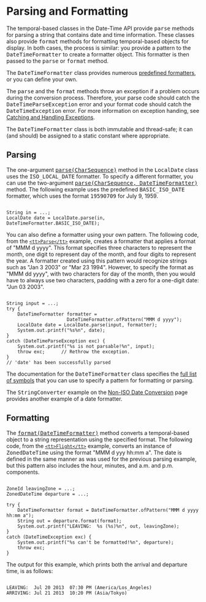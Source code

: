 
# Parsing and Formatting


The temporal-based classes in the Date-Time API provide <tt>parse</tt> methods for parsing a string that contains date and time information. These classes also provide <tt>format</tt> methods for formatting temporal-based objects for display. In both cases, the process is similar: you provide a pattern to the <tt>DateTimeFormatter</tt> to create a formatter object. This formatter is then passed to the <tt>parse</tt> or <tt>format</tt> method.


The <tt>DateTimeFormatter</tt> class provides numerous
[predefined formatters](https://docs.oracle.com/javase/8/docs/api/java/time/format/DateTimeFormatter.html#predefined), or you can define your own.


The <tt>parse</tt> and the <tt>format</tt> methods throw an exception if a problem occurs during the conversion process. Therefore, your parse code should catch the <tt>DateTimeParseException</tt> error and your format code should catch the <tt>DateTimeException</tt> error. For more information on exception handing, see
[Catching and Handling Exceptions](../../essential/exceptions/handling.html).


The <tt>DateTimeFormatter</tt> class is both immutable and thread-safe; it can (and should) be assigned to a static constant where appropriate.

## Parsing


The one-argument
[<tt>parse(CharSequence)</tt>](https://docs.oracle.com/javase/8/docs/api/java/time/LocalDate.html#parse-java.lang.CharSequence-) method in the <tt>LocalDate</tt> class uses the <tt>ISO_LOCAL_DATE</tt> formatter. To specify a different formatter, you can use the two-argument
[<tt>parse(CharSequence, DateTimeFormatter)</tt>](https://docs.oracle.com/javase/8/docs/api/java/time/LocalDate.html#parse-java.lang.CharSequence-java.time.format.DateTimeFormatter-) method. The following example uses the predefined <tt>BASIC_ISO_DATE</tt> formatter, which uses the format <tt>19590709</tt> for July 9, 1959.

```

String in = ...;
LocalDate date = LocalDate.parse(in, DateTimeFormatter.BASIC_ISO_DATE);

```


You can also define a formatter using your own pattern. The following code, from the
[`<tt>Parse</tt>`](examples/Parse.java) example, creates a formatter that applies a format of "MMM d yyyy". This format specifies three characters to represent the month, one digit to represent day of the month, and four digits to represent the year. A formatter created using this pattern would recognize strings such as "Jan 3 2003" or "Mar 23 1994". However, to specify the format as "MMM dd yyyy", with two characters for day of the month, then you would have to always use two characters, padding with a zero for a one-digit date: "Jun 03 2003".

```

String input = ...;
try {
    DateTimeFormatter formatter =
                      DateTimeFormatter.ofPattern("MMM d yyyy");
    LocalDate date = LocalDate.parse(input, formatter);
    System.out.printf("%s%n", date);
}
catch (DateTimeParseException exc) {
    System.out.printf("%s is not parsable!%n", input);
    throw exc;      // Rethrow the exception.
}
// 'date' has been successfully parsed

```


The documentation for the <tt>DateTimeFormatter</tt> class specifies the
[full list of symbols](https://docs.oracle.com/javase/8/docs/api/java/time/format/DateTimeFormatter.html#patterns) that you can use to specify a pattern for formatting or parsing.


The <tt>StringConverter</tt> example on the
[Non-ISO Date Conversion](nonIso.html) page provides another example of a date formatter.

## Formatting


The
[<tt>format(DateTimeFormatter)</tt>](https://docs.oracle.com/javase/8/docs/api/java/time/LocalDate.html#format-java.time.format.DateTimeFormatter-) method converts a temporal-based object to a string representation using the specified format. The following code, from the
[`<tt>Flight</tt>`](examples/Flight.java) example, converts an instance of <tt>ZonedDateTime</tt> using the format "MMM d yyy  hh:mm a". The date is defined in the same manner as was used for the previous parsing example, but this pattern also includes the hour, minutes, and a.m. and p.m. components.

```

ZoneId leavingZone = ...;
ZonedDateTime departure = ...;

try {
    DateTimeFormatter format = DateTimeFormatter.ofPattern("MMM d yyyy  hh:mm a");
    String out = departure.format(format);
    System.out.printf("LEAVING:  %s (%s)%n", out, leavingZone);
}
catch (DateTimeException exc) {
    System.out.printf("%s can't be formatted!%n", departure);
    throw exc;
}

```


The output for this example, which prints both the arrival and departure time, is as follows:

```

LEAVING:  Jul 20 2013  07:30 PM (America/Los_Angeles)
ARRIVING: Jul 21 2013  10:20 PM (Asia/Tokyo)

```
